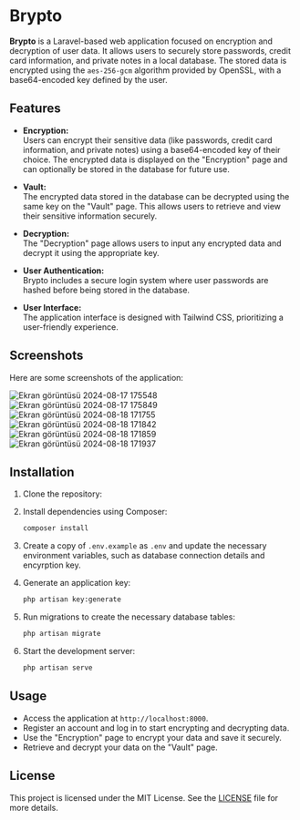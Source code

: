 
# Brypto

**Brypto** is a Laravel-based web application focused on encryption and decryption of user data. It allows users to securely store passwords, credit card information, and private notes in a local database. The stored data is encrypted using the `aes-256-gcm` algorithm provided by OpenSSL, with a base64-encoded key defined by the user.

## Features

- **Encryption:**  
  Users can encrypt their sensitive data (like passwords, credit card information, and private notes) using a base64-encoded key of their choice. The encrypted data is displayed on the "Encryption" page and can optionally be stored in the database for future use.

- **Vault:**  
  The encrypted data stored in the database can be decrypted using the same key on the "Vault" page. This allows users to retrieve and view their sensitive information securely.

- **Decryption:**  
  The "Decryption" page allows users to input any encrypted data and decrypt it using the appropriate key.

- **User Authentication:**  
  Brypto includes a secure login system where user passwords are hashed before being stored in the database.

- **User Interface:**  
  The application interface is designed with Tailwind CSS, prioritizing a user-friendly experience.

## Screenshots

Here are some screenshots of the application:

![Ekran görüntüsü 2024-08-17 175548](https://github.com/user-attachments/assets/90a53b9d-799e-49c9-8fb8-8f8c4627bf01)
![Ekran görüntüsü 2024-08-17 175849](https://github.com/user-attachments/assets/cceb456e-fa56-45ec-aadb-bbc054ad5245)
![Ekran görüntüsü 2024-08-18 171755](https://github.com/user-attachments/assets/3fa2aa91-892f-4523-9a8d-a309ea261f05)
![Ekran görüntüsü 2024-08-18 171842](https://github.com/user-attachments/assets/7b81ad09-c49b-4462-b027-13e4a122b57e)
![Ekran görüntüsü 2024-08-18 171859](https://github.com/user-attachments/assets/29be930d-4cbb-4b87-b94e-e1f65caddd4c)
![Ekran görüntüsü 2024-08-18 171937](https://github.com/user-attachments/assets/267c17ad-2f87-47ad-a90a-86ded7642c11)



## Installation

1. Clone the repository:

2. Install dependencies using Composer:
   ```bash
   composer install
   ```

3. Create a copy of `.env.example` as `.env` and update the necessary environment variables, such as database connection details and encyrption key.

4. Generate an application key:
   ```bash
   php artisan key:generate
   ```

5. Run migrations to create the necessary database tables:
   ```bash
   php artisan migrate
   ```

6. Start the development server:
   ```bash
   php artisan serve
   ```

## Usage

- Access the application at `http://localhost:8000`.
- Register an account and log in to start encrypting and decrypting data.
- Use the "Encryption" page to encrypt your data and save it securely.
- Retrieve and decrypt your data on the "Vault" page.

## License

This project is licensed under the MIT License. See the [LICENSE](LICENSE) file for more details.

